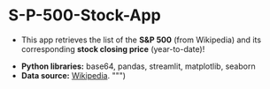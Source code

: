 # S-P-500-Stock-App
- This app retrieves the list of the **S&P 500** (from Wikipedia) and its corresponding **stock closing price** (year-to-date)!
* **Python libraries:** base64, pandas, streamlit, matplotlib, seaborn
* **Data source:** [Wikipedia](https://en.wikipedia.org/wiki/List_of_S%26P_500_companies).
""")
